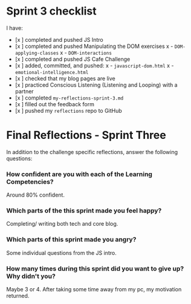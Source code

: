 # Sprint 3 checklist

I have:

- [x ] completed and pushed JS Intro
- [x ] completed and pushed Manipulating the DOM exercises
  x - `DOM-applying-classes`
  x - `DOM-interactions`
- [x ] completed and pushed JS Cafe Challenge
- [x ] added, committed, and pushed:
  x - `javascript-dom.html`
  x - `emotional-intelligence.html`
- [x ] checked that my blog pages are live
- [x ] practiced Conscious Listening (Listening and Looping) with a partner
- [x ] completed `my-reflections-sprint-3.md`
- [x ] filled out the feedback form
- [x ] pushed my `reflections` repo to GitHub

# Final Reflections - Sprint Three

In addition to the challenge specific reflections, answer the following questions:

### How confident are you with each of the Learning Competencies?

Around 80% confident.

### Which parts of the this sprint made you feel happy?

Completing/ writing both tech and core blog.

### Which parts of this sprint made you angry?

Some individual questions from the JS intro.

### How many times during this sprint did you want to give up? Why didn't you?

Maybe 3 or 4. After taking some time away from my pc, my motivation returned.
